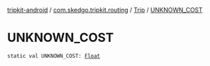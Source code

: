 [tripkit-android](../../index.md) / [com.skedgo.tripkit.routing](../index.md) / [Trip](index.md) / [UNKNOWN_COST](./-u-n-k-n-o-w-n_-c-o-s-t.md)

# UNKNOWN_COST

`static val UNKNOWN_COST: `[`Float`](https://kotlinlang.org/api/latest/jvm/stdlib/kotlin/-float/index.html)
